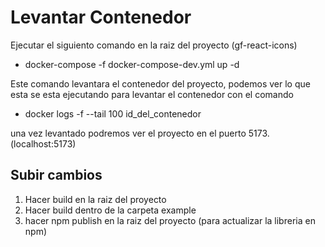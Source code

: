 # Levantar Contenedor

Ejecutar el siguiento comando en la raiz del proyecto (gf-react-icons)

- docker-compose -f docker-compose-dev.yml up -d

Este comando levantara el contenedor del proyecto, podemos ver lo que esta se esta ejecutando para levantar el contenedor con el comando

- docker logs -f --tail 100 id_del_contenedor

una vez levantado podremos ver el proyecto en el puerto 5173. (localhost:5173)

## Subir cambios
1. Hacer build en la raiz del proyecto
2. Hacer build dentro de la carpeta example
3. hacer npm publish en la raiz del proyecto (para actualizar la libreria en npm)
